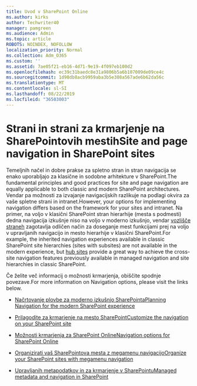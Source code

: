 ```yaml
---
title: Uvod v SharePoint Online
ms.author: kirks
author: Techwriter40
manager: pamgreen
ms.audience: Admin
ms.topic: article
ROBOTS: NOINDEX, NOFOLLOW
localization_priority: Normal
ms.collection: Adm_O365
ms.custom: ''
ms.assetid: 7ae05f21-eb16-4d71-9e19-4f097eb100d2
ms.openlocfilehash: ec39c31baedc8e31a9806b5a6b107009de09ce4c
ms.sourcegitcommit: 1d98db8acb9959aba3b5e308a567ade6b62da56c
ms.translationtype: MT
ms.contentlocale: sl-SI
ms.lasthandoff: 08/22/2019
ms.locfileid: "36503003"
---
```

# <a name="site-and-page-navigation-in-sharepoint-sites"></a><span data-ttu-id="b9983-102">Strani in strani za krmarjenje na SharePointovih mestih</span><span class="sxs-lookup"><span data-stu-id="b9983-102">Site and page navigation in SharePoint sites</span></span>

<span data-ttu-id="b9983-103">Temeljnih načel in dobre prakse za spletno stran in stran navigacija se enako uporabljajo za klasične in sodobne arhitekture v SharePoint.</span><span class="sxs-lookup"><span data-stu-id="b9983-103">The fundamental principles and good practices for site and page navigation are equally applicable to both classic and modern SharePoint architectures.</span></span> <span data-ttu-id="b9983-104">Vendar pa možnosti za izvajanje navigacijskih razlikuje na podlagi okvira za vaše spletne strani in intranet.</span><span class="sxs-lookup"><span data-stu-id="b9983-104">However, your options for implementing navigation differs based on the framework for your sites and intranet.</span></span> <span data-ttu-id="b9983-105">Na primer, na voljo v klasični SharePoint stran hierarhije (mesta s podmesti) dedna navigacija izkušnje niso na voljo v moderno izkušnjo, vendar [vozlišče straneh](https://support.office.com/article/fe26ae84-14b7-45b6-a6d1-948b3966427f) zagotavlja odličen način za doseganje mest funkcijami prej na voljo v upravljanih navigacijo in mesto hierarhije v klasični SharePoint.</span><span class="sxs-lookup"><span data-stu-id="b9983-105">For example, the inherited navigation experiences available in classic SharePoint site hierarchies (sites with subsites) are not available in the modern experience, but [hub sites](https://support.office.com/article/fe26ae84-14b7-45b6-a6d1-948b3966427f) provide a great way to achieve the cross-site navigation features previously available in managed navigation and site hierarchies in classic SharePoint.</span></span>

 <span data-ttu-id="b9983-106">Če želite več informacij o možnosti krmarjenja, obiščite spodnje povezave.</span><span class="sxs-lookup"><span data-stu-id="b9983-106">For more information on Navigation options, please visit the links below.</span></span>

 - [<span data-ttu-id="b9983-107">Načrtovanje plovbe za moderno izkušnjo SharePointa</span><span class="sxs-lookup"><span data-stu-id="b9983-107">Planning Navigation for the modern SharePoint experience</span></span>](https://docs.microsoft.com/sharepoint/plan-navigation-modern-experience)

- [<span data-ttu-id="b9983-108">Prilagodite za krmarjenje na mesto SharePoint</span><span class="sxs-lookup"><span data-stu-id="b9983-108">Customize the navigation on your SharePoint site</span></span>](https://support.office.com/article/customize-the-navigation-on-your-sharepoint-site-3cd61ae7-a9ed-4e1e-bf6d-4655f0bf25ca)

- [<span data-ttu-id="b9983-109">Možnosti krmarjenja za SharePoint Online</span><span class="sxs-lookup"><span data-stu-id="b9983-109">Navigation options for SharePoint Online</span></span>](https://docs.microsoft.com/office365/enterprise/navigation-options-for-sharepoint-online)
 
- [<span data-ttu-id="b9983-110">Organizirati vaš SharePointova mesta z megamenu navigacijo</span><span class="sxs-lookup"><span data-stu-id="b9983-110">Organize your SharePoint sites with megamenu navigation</span></span>](https://techcommunity.microsoft.com/t5/Microsoft-SharePoint-Blog/Organize-your-SharePoint-sites-with-megamenu-navigation-and-new/ba-p/328068)

- [<span data-ttu-id="b9983-111">Upravljanih metapodatkov in za krmarjenje v SharePointu</span><span class="sxs-lookup"><span data-stu-id="b9983-111">Managed metadata and navigation in SharePoint</span></span>](https://docs.microsoft.com/sharepoint/dev/general-development/managed-metadata-and-navigation-in-sharepoint)


